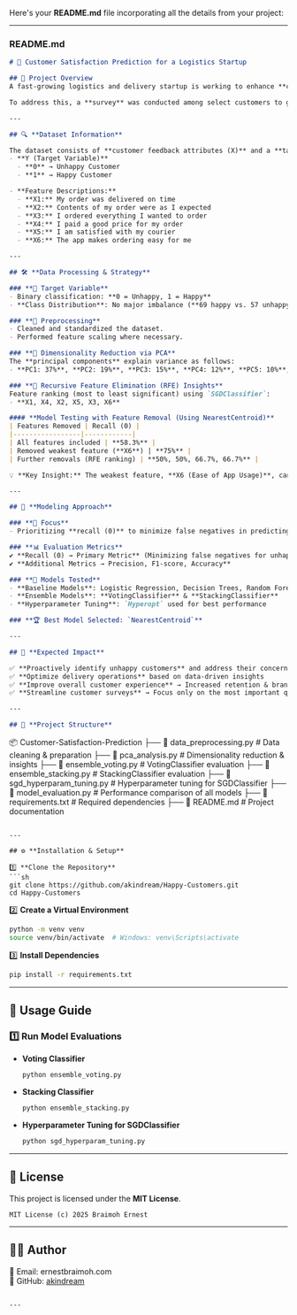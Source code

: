 Here's your **README.md** file incorporating all the details from your project:  

---

### **README.md**  

```md
# 🚀 Customer Satisfaction Prediction for a Logistics Startup  

## 📌 Project Overview  
A fast-growing logistics and delivery startup is working to enhance **customer satisfaction** and **optimize operations** before expanding globally. However, predicting customer dissatisfaction remains challenging due to limited direct feedback.  

To address this, a **survey** was conducted among select customers to gather insights on their experiences. This **machine learning project** aims to analyze the dataset and build a predictive model to identify key factors contributing to **customer dissatisfaction (Class 0)**.  

---

## 🔍 **Dataset Information**  

The dataset consists of **customer feedback attributes (X)** and a **target variable (Y)** indicating satisfaction:  
- **Y (Target Variable)**  
  - **0** → Unhappy Customer  
  - **1** → Happy Customer  

- **Feature Descriptions:**  
  - **X1:** My order was delivered on time  
  - **X2:** Contents of my order were as I expected  
  - **X3:** I ordered everything I wanted to order  
  - **X4:** I paid a good price for my order  
  - **X5:** I am satisfied with my courier  
  - **X6:** The app makes ordering easy for me  

---

## 🛠 **Data Processing & Strategy**  

### **📌 Target Variable**  
- Binary classification: **0 = Unhappy, 1 = Happy**  
- **Class Distribution**: No major imbalance (**69 happy vs. 57 unhappy customers**).  

### **📌 Preprocessing**  
- Cleaned and standardized the dataset.  
- Performed feature scaling where necessary.  

### **📌 Dimensionality Reduction via PCA**  
The **principal components** explain variance as follows:  
- **PC1: 37%**, **PC2: 19%**, **PC3: 15%**, **PC4: 12%**, **PC5: 10%**, **PC6: 8%**  

### **📌 Recursive Feature Elimination (RFE) Insights**  
Feature ranking (most to least significant) using `SGDClassifier`:  
- **X1, X4, X2, X5, X3, X6**  

#### **Model Testing with Feature Removal (Using NearestCentroid)**  
| Features Removed | Recall (0) |
|-----------------|------------|
| All features included | **58.3%** |
| Removed weakest feature (**X6**) | **75%** |
| Further removals (RFE ranking) | **50%, 50%, 66.7%, 66.7%** |

💡 **Key Insight:** The weakest feature, **X6 (Ease of App Usage)**, can be **removed** to improve the model's focus on dissatisfied customers.  

---

## 🤖 **Modeling Approach**  

### **🎯 Focus**  
- Prioritizing **recall (0)** to minimize false negatives in predicting **unhappy customers**.  

### **📊 Evaluation Metrics**  
✔ **Recall (0) → Primary Metric** (Minimizing false negatives for unhappy customers)  
✔ **Additional Metrics → Precision, F1-score, Accuracy**  

### **🧪 Models Tested**  
- **Baseline Models**: Logistic Regression, Decision Trees, Random Forest, XGBoost  
- **Ensemble Models**: **VotingClassifier** & **StackingClassifier**  
- **Hyperparameter Tuning**: `Hyperopt` used for best performance  

### **🏆 Best Model Selected: `NearestCentroid`**  

---

## 🚀 **Expected Impact**  

✅ **Proactively identify unhappy customers** and address their concerns  
✅ **Optimize delivery operations** based on data-driven insights  
✅ **Improve overall customer experience** → Increased retention & brand loyalty  
✅ **Streamline customer surveys** → Focus only on the most important questions  

---

## 📂 **Project Structure**  

```
📦 Customer-Satisfaction-Prediction
├── 📜 data_preprocessing.py      # Data cleaning & preparation
├── 📜 pca_analysis.py            # Dimensionality reduction & insights
├── 📜 ensemble_voting.py         # VotingClassifier evaluation
├── 📜 ensemble_stacking.py       # StackingClassifier evaluation
├── 📜 sgd_hyperparam_tuning.py   # Hyperparameter tuning for SGDClassifier
├── 📜 model_evaluation.py        # Performance comparison of all models
├── 📜 requirements.txt           # Required dependencies
├── 📜 README.md                  # Project documentation
```

---

## ⚙️ **Installation & Setup**  

1️⃣ **Clone the Repository**  
```sh
git clone https://github.com/akindream/Happy-Customers.git
cd Happy-Customers
```

2️⃣ **Create a Virtual Environment**  
```sh
python -m venv venv
source venv/bin/activate  # Windows: venv\Scripts\activate
```

3️⃣ **Install Dependencies**  
```sh
pip install -r requirements.txt
```

---

## 🚀 **Usage Guide**  

### **1️⃣ Run Model Evaluations**  
- **Voting Classifier**  
  ```sh
  python ensemble_voting.py
  ```

- **Stacking Classifier**  
  ```sh
  python ensemble_stacking.py
  ```

- **Hyperparameter Tuning for SGDClassifier**  
  ```sh
  python sgd_hyperparam_tuning.py
  ```

---

## 📜 **License**  
This project is licensed under the **MIT License**.  

```
MIT License (c) 2025 Braimoh Ernest
```

---

## 👨‍💻 **Author**  
📧 Email: ernestbraimoh.com  
🔗 GitHub: [akindream](https://github.com/akindream)  

```

---
